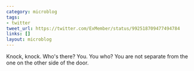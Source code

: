 ```yaml
---
category: microblog
tags:
- twitter
tweet_url: https://twitter.com/ExMember/status/992518709477494784
links: []
layout: microblog
---
```

Knock, knock. Who's there? You. You who? You are not separate from the one on the other side of the door.
